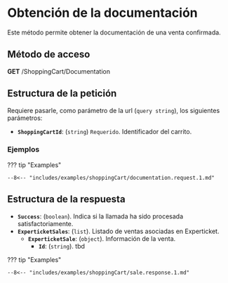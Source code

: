 # Obtención de la documentación

Este método permite obtener la documentación de una venta confirmada.

## Método de acceso

**GET** /ShoppingCart/Documentation

## Estructura de la petición

Requiere pasarle, como parámetro de la url (`query string`), los siguientes parámetros:

- **``ShoppingCartId``**: (``string``) ``Requerido``. Identificador del carrito.


### Ejemplos

??? tip "Examples"

    --8<-- "includes/examples/shoppingCart/documentation.request.1.md"

## Estructura de la respuesta

- **`Success`**: (``boolean``). Indica si la llamada ha sido procesada satisfactoriamente.
- **`ExperticketSales`**: (``list``). Listado de ventas asociadas en Experticket.
    - **`ExperticketSale`**: (``object``). Información de la venta.
        - **`Id`**: (``string``). tbd

??? tip "Examples"

    --8<-- "includes/examples/shoppingCart/sale.response.1.md"